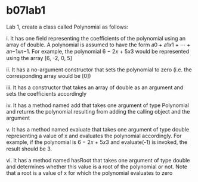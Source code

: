 # b07lab1
Lab 1, create a class called Polynomial as follows: 

i. It has one field representing the coefficients of the polynomial using an array of
double. A polynomial is assumed to have the form 𝑎0 + 𝑎1𝑥1 + ⋯ + 𝑎𝑛−1𝑥𝑛−1.
For example, the polynomial 6 − 2𝑥 + 5𝑥3 would be represented using the
array [6, -2, 0, 5]

ii. It has a no-argument constructor that sets the polynomial to zero (i.e. the
corresponding array would be [0])

iii. It has a constructor that takes an array of double as an argument and sets the
coefficients accordingly

iv. It has a method named add that takes one argument of type Polynomial and
returns the polynomial resulting from adding the calling object and the argument

v. It has a method named evaluate that takes one argument of type double
representing a value of x and evaluates the polynomial accordingly. For example,
if the polynomial is 6 − 2𝑥 + 5𝑥3 and evaluate(-1) is invoked, the result should
be 3.

vi. It has a method named hasRoot that takes one argument of type double and
determines whether this value is a root of the polynomial or not. Note that a root
is a value of x for which the polynomial evaluates to zero
